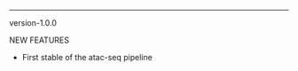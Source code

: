 ***********************************
version-1.0.0

NEW FEATURES

  - First stable of the atac-seq pipeline


